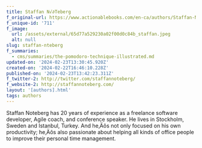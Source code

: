 ```yaml
---
title: Staffan N√∂Teberg
f_original-url: https://www.actionablebooks.com/en-ca/authors/Staffan-N√∂teberg/
f_unique-id: '711'
f_image:
  url: /assets/external/65d77a529230a02f00d0c84b_staffan.jpeg
  alt: null
slug: staffan-nteberg
f_summaries:
  - cms/summaries/the-pomodoro-technique-illustrated.md
updated-on: '2024-02-23T13:30:45.920Z'
created-on: '2024-02-22T16:46:10.228Z'
published-on: '2024-02-23T13:42:23.311Z'
f_twitter-2: http://twitter.com/staffannoteberg/
f_website-2: http://staffannoteberg.com/
layout: '[authors].html'
tags: authors
---
```


Staffan Noteberg has 20 years of experience as a freelance software developer, Agile coach, and conference speaker. He lives in Stockholm, Sweden and Istanbul, Turkey. And he‚Äôs not only focused on his own productivity; he‚Äôs also passionate about helping all kinds of office people to improve their personal time management.
